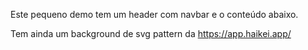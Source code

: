 Este pequeno demo tem um header com navbar e o conteúdo abaixo.

Tem ainda um background de svg pattern da https://app.haikei.app/


